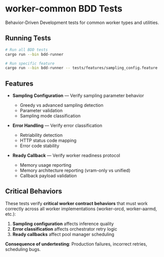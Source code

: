 # worker-common BDD Tests

Behavior-Driven Development tests for common worker types and utilities.

## Running Tests

```bash
# Run all BDD tests
cargo run --bin bdd-runner

# Run specific feature
cargo run --bin bdd-runner -- tests/features/sampling_config.feature
```

## Features

- **Sampling Configuration** — Verify sampling parameter behavior
  - Greedy vs advanced sampling detection
  - Parameter validation
  - Sampling mode classification

- **Error Handling** — Verify error classification
  - Retriability detection
  - HTTP status code mapping
  - Error code stability

- **Ready Callback** — Verify worker readiness protocol
  - Memory usage reporting
  - Memory architecture reporting (vram-only vs unified)
  - Callback payload validation

## Critical Behaviors

These tests verify **critical worker contract behaviors** that must work correctly across all worker implementations (worker-orcd, worker-aarmd, etc.):

1. **Sampling configuration** affects inference quality
2. **Error classification** affects orchestrator retry logic
3. **Ready callbacks** affect pool manager scheduling

**Consequence of undertesting**: Production failures, incorrect retries, scheduling bugs.
